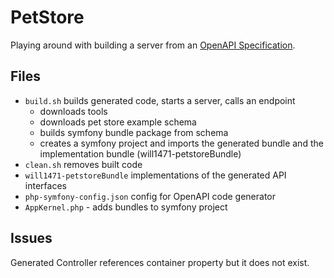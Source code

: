 # PetStore

Playing around with building a server from an [OpenAPI Specification](https://github.com/OAI/OpenAPI-Specification).

## Files

- `build.sh` builds generated code, starts a server, calls an endpoint
  - downloads tools
  - downloads pet store example schema
  - builds symfony bundle package from schema
  - creates a symfony project and imports the generated bundle and the implementation bundle (will1471-petstoreBundle) 
- `clean.sh` removes built code
- `will1471-petstoreBundle` implementations of the generated API interfaces
- `php-symfony-config.json` config for OpenAPI code generator
- `AppKernel.php` - adds bundles to symfony project

## Issues

Generated Controller references container property but it does not exist.
